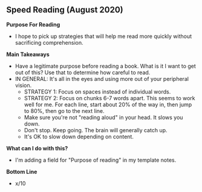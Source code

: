 ## Speed Reading (August 2020)

**Purpose For Reading**
- I hope to pick up strategies that will help me read more quickly without sacrificing comprehension.

**Main Takeaways**
- Have a legitimate purpose before reading a book. What is it I want to get out of this? Use that to determine how careful to read.
- IN GENERAL: It's all in the eyes and using more out of your peripheral vision.
	- STRATEGY 1: Focus on spaces instead of individual words.
	- STRATEGY 2: Focus on chunks 6-7 words apart. This seems to work well for me. For each line, start about 20% of the way in, then jump to 80%, then go to the next line.
	- Make sure you're not "reading aloud" in your head. It slows you down.
	- Don't stop. Keep going. The brain will generally catch up.
	- It's OK to slow down depending on content.


**What can I do with this?**
- I'm adding a field for "Purpose of reading" in my template notes.

**Bottom Line**
- x/10
<!--stackedit_data:
eyJoaXN0b3J5IjpbMTk5ODUwMTY4OSwtNzgyMTc4ODIwLDgzNT
IxMTc3Nyw1MjM4Mzg4NSwtMTc2OTQ4NzAwMCwtNDYxOTcyMzQ4
LC0xNTQ0NzIxODE2LDEzMDQxMTkxNjUsLTM2MTI2Mjg5OF19
-->